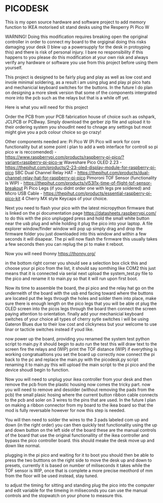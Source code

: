 # PICODESK

This is my open source hardware and software project to add memory function to IKEA motorised sit stand desks using the Resperry Pi Pico W

WARNING! Doing this modification requires breaking open the opriginal controller in order to connect my board to the orgiginal doing this risks damaging your desk (I blew up a powersupply for the desk in protoyping this) and there is risk of personal injury. I bare no responsibility if this happens to you please do this modification at your own risk and always verify any hardware or software you use from this project before using them yourself. 

This project is designed to be fairly plug and play as well as low cost and invole minimal soldering, as a result i am using plug and play pi pico hats and mechanicial keyboard switches for the buttons. In the future I do plan on designing a more sleek version that some of the components intergrated more into the pcb such as the relays but that is a while off yet.

Here is what you will need for this project

Order the PCB from your PCB fabrication house of choice such as oshpark, JCLPCB or PCBway. Simply download the gerber zip file and upload it to their ordering system you shoudlnt need to chnage any settings but most might give you a pcb colour choice so go crazy!

Other components needed are:
Pi Pico W (Pi Pico will work for core functionality but at some point i plan to add a web interface for controll so pi pico w is reccomended) - https://www.raspberrypi.com/products/raspberry-pi-pico/?variant=raspberry-pi-pico-w
Waveshare Pico OLED 2.23 - https://thepihut.com/products/2-23-oled-display-module-for-raspberry-pi-pico 
SBC Dual Channel Relay HAT - https://thepihut.com/products/dual-channel-relay-hat-for-raspberry-pi-pico
Pimoroni TOF Sensor (functionality is WIP) - https://thepihut.com/products/vl53l1x-time-of-flight-tof-sensor-breakout
Pi Pico Legs (if you didnt order one with legs pre soldered) and Micro USB Cable - https://thepihut.com/products/essential-raspberry-pi-pico-kit
4 Cherry MX style Keycaps of your choice.

Next you need to flash your pico with the latest micropython firmware that is linked on the pi documentation page https://datasheets.raspberrypi.com/
to do this with the pico unplugged press and hold the small white button near the usb plug and while holding it plug the pico into your laptop. 
A file explorer window/finder window will pop up simply drag and drop the firmware folder you just downloaded into this window and within a few seconds it will disapear.
The pi will now flash the firmware this usually takes a few seconds then you can replug the pi to make it reboot. 

Now you will need thonny https://thonny.org/

in the bottom right corner you should see a selection box click this and choose your pi pico from the list, it should say somthing like COM2 this just means that it is connected via serial next upload the system_test.py file to the pico and rename it to main.py so that it will run upon first boot. 

Now its time to assemble the board, the pi pico and the relay hat go on the underneith of the board with the usb end facing toward where the buttons are located put the legs through the holes and solder them into place, make sure there is enough length on the pico legs that you will be able ot plug the OLED screen into the picos legs through the board then connect the screen paying attention to orientation. finally add your mechanicial keyboard switches of your choice all types of cherry sytle switches i will be using Gateron Blues due to their low cost and clickyness but your welcome to use linar or tacticle switches instead if youd like. 

now power up the board, providing you renamed the system test python script to main.py it should begin to auto run the test this will draw text to the screen fire the relays and (WIP) print the TOF distance (WIP) if everything is working congratualtions you set the board up correctly now connect the pi back to the pc and replace the main.py with the picodesk.py script renaming it to main.py this will upload the main script to the pi pico and the device shoudl begin to function. 

Now you will need to unplug your ikea controller from your desk and then remove the pcb from the plastic housing now comes the tricky part. now you will need to remove and desolder (without removing the pads from the pcb) the small plasic hosing where the current button ribbon cable connects to the pcb and soler on 3 wires to the pins that are used. In the future I plan on making a ribbon connector from my board to the ikea board so that the mod is fully reversable however for now this step is needed.

You will then need to solder the wires to the 3 pads labeled com up and down (in the right order) you can then quickly test functionality using the up and down button on the left side of the board these are the manual controls of the board that use the original functionallity of the ikea controller and bypass the pico controller board. this should meake the desk move up and down like normal. 

plugging in the pi pico and waiting for it to boot you should then be able to press the two butttons on the right side to move the desk up and down to presets, currently it is based on number of miliseconds it takes while the TOF sensor is WIP, once that is complete a more precise meothord of mm from the floor will be used instead, stay tuned. 

to adjust the timing for sitting and standing plug the pico into the computer and edit variable for the timeing in miliseconds you can use the manual controls and the stopwatch on your phone to measure this. 
